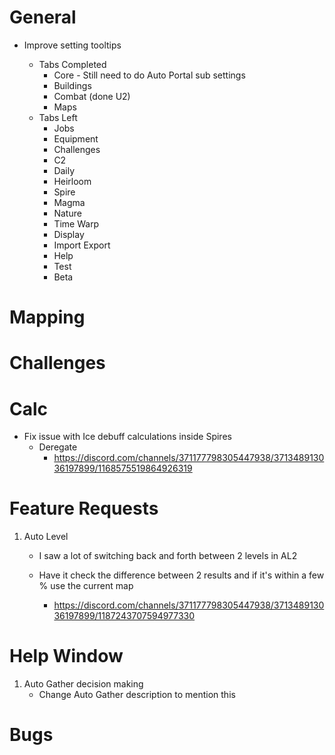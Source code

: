 # General

-   Improve setting tooltips

    -   Tabs Completed
        -   Core - Still need to do Auto Portal sub settings
        -   Buildings
        -   Combat (done U2)
        -   Maps
    -   Tabs Left
        -   Jobs
        -   Equipment
        -   Challenges
        -   C2
        -   Daily
        -   Heirloom
        -   Spire
        -   Magma
        -   Nature
        -   Time Warp
        -   Display
        -   Import Export
        -   Help
        -   Test
        -   Beta

# Mapping

# Challenges

# Calc

-   Fix issue with Ice debuff calculations inside Spires
    -   Deregate
        -   https://discord.com/channels/371177798305447938/371348913036197899/1168575519864926319

# Feature Requests

1. Auto Level

    - I saw a lot of switching back and forth between 2 levels in AL2

    - Have it check the difference between 2 results and if it's within a few % use the current map
        - https://discord.com/channels/371177798305447938/371348913036197899/1187243707594977330

# Help Window

1. Auto Gather decision making
    - Change Auto Gather description to mention this

# Bugs
